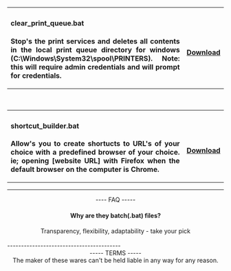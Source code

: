 
</br>

</br>
<table width=100%>
  <tr>
    <th align=justify width=90% >
      <h4> clear_print_queue.bat</h4>
<p>Stop's the print services and deletes all contents in the local print queue directory for windows (C:\Windows\System32\spool\PRINTERS). 
  Note: this will require admin credentials and will prompt for credentials.</p>
  </th>
  <th>
</br>
</br>
<p style="text-align:right;"><a href="https://minhaskamal.github.io/DownGit/#/home?url=https://github.com/chrisjbawden/scripts-programs/blob/master/Windows/empty_print_queue.bat">Download</a></p>
</br>
</th>
</tr>
</table>


</br>
<table border="0">
                                        <tr>
                                        <th align=justify width=90%>
                                          <h4>shortcut_builder.bat</h4>
<p>Allow's you to create shortucts to URL's of your choice with a predefined browser of your choice. ie; opening [website URL] with Firefox when the default browser on the computer is Chrome.</p>
                                        </th>
<th>
  <br>
<p><a href="https://minhaskamal.github.io/DownGit/#/home?url=https://github.com/chrisjbawden/scripts-programs/blob/master/Windows/shortcut_builder.bat">Download</a></p>
</th>
</tr>
</table>

-----------------------------------------
<div align=center>
---- FAQ -----
  <h4>Why are they batch(.bat) files?</h4>
  Transparency, flexibility, adaptability - take your pick

</div>
<br>
-----------------------------------------
<div align=center ">
   ----- TERMS -----
  </br>
   The maker of these wares can't be held liable in any way for any reason.
</div>
